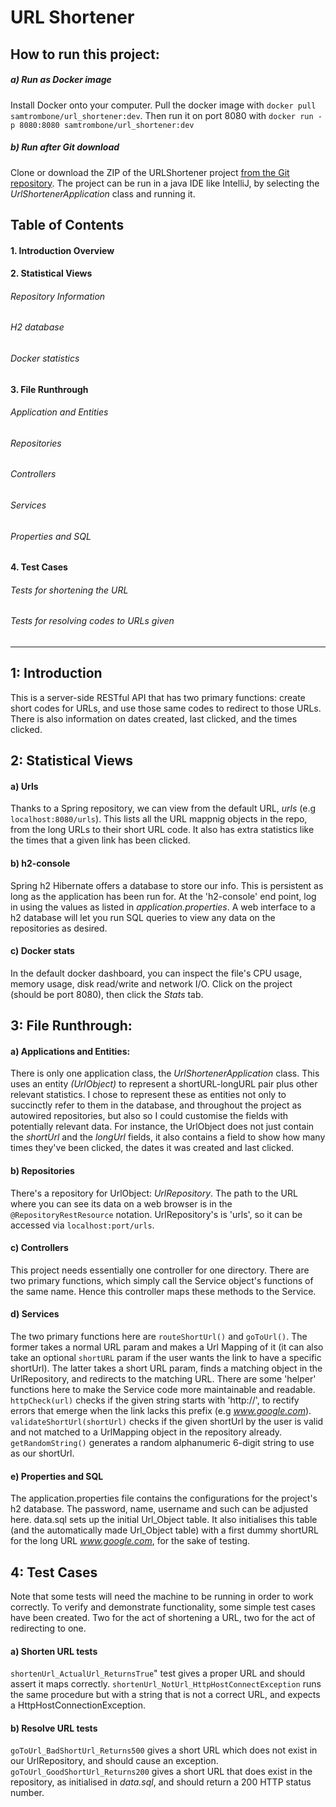# URL Shortener
## How to run this project:
##### a) Run as Docker image
Install Docker onto your computer. Pull the docker image with `docker pull samtrombone/url_shortener:dev`. Then run it on port 8080 with `docker run -p 8080:8080 samtrombone/url_shortener:dev`
##### b) Run after Git download
Clone or download the ZIP of the URLShortener project [from the Git repository](https://github.com/sam-o-floinn/URLShortener). The project can be run in a java IDE like IntelliJ, by selecting the *UrlShortenerApplication* class and running it.

## Table of Contents
#### 1. Introduction Overview
#### 2. Statistical Views
###### Repository Information
###### H2 database
###### Docker statistics
#### 3. File Runthrough
###### Application and Entities
###### Repositories
###### Controllers
###### Services
###### Properties and SQL
#### 4. Test Cases
###### Tests for shortening the URL
###### Tests for resolving codes to URLs given

---

## 1: Introduction
This is a server-side RESTful API that has two primary functions: create short codes for URLs, and use those same codes to redirect to those URLs. There is also information on dates created, last clicked, and the times clicked.

## 2: Statistical Views
#### a) Urls
Thanks to a Spring repository, we can view from the default URL, *urls* (e.g `localhost:8080/urls`). This lists all the URL mappnig objects in the repo, from the long URLs to their short URL code. It also has extra statistics like the times that a given link has been clicked.
#### b) h2-console
Spring h2 Hibernate offers a database to store our info. This is persistent as long as the application has been run for. At the 'h2-console' end point, log in using the values as listed in *application.properties*. A web interface to a h2 database will let you run SQL queries to view any data on the repositories as desired.
#### c) Docker stats
In the default docker dashboard, you can inspect the file's CPU usage, memory usage, disk read/write and network I/O. Click on the project (should be port 8080), then click the *Stats* tab.

## 3: File Runthrough:
#### a) Applications and Entities:
There is only one application class, the *UrlShortenerApplication* class.
This uses an entity *(UrlObject)* to represent a shortURL-longURL pair plus other relevant statistics. I chose to represent these as entities not only to succinctly refer to them in the database, and throughout the project as autowired repositories, but also so I could customise the fields with potentially relevant data. For instance, the UrlObject does not just contain the *shortUrl* and the *longUrl* fields, it also contains a field to show how many times they've been clicked, the dates it was created and last clicked.
#### b) Repositories
There's a repository for UrlObject: *UrlRepository*. The path to the URL where you can see its data on a web browser is in the `@RepositoryRestResource` notation. UrlRepository's is 'urls', so it can be accessed via `localhost:port/urls`.
#### c) Controllers
This project needs essentially one controller for one directory. There are two primary functions, which simply call the Service object's functions of the same name. Hence this controller maps these methods to the Service.
#### d) Services
The two primary functions here are `routeShortUrl()` and `goToUrl()`. The former takes a normal URL param and makes a Url Mapping of it (it can also take an optional `shortURL` param if the user wants the link to have a specific shortUrl). The latter takes a short URL param, finds a matching object in the UrlRepository, and redirects to the matching URL.
There are some 'helper' functions here to make the Service code more maintainable and readable. `httpCheck(url)` checks if the given string starts with 'http://', to rectify errors that emerge when the link lacks this prefix (e.g *www.google.com*). `validateShortUrl(shortUrl)` checks if the given shortUrl by the user is valid and not matched to a UrlMapping object in the repository already. `getRandomString()` generates a random alphanumeric 6-digit string to use as our shortUrl.

#### e) Properties and SQL
The application.properties file contains the configurations for the project's h2 database. The password, name, username and such can be adjusted here.
data.sql sets up the initial Url_Object table. It also initialises this table (and the automatically made Url_Object table) with a first dummy shortURL for the long URL *www.google.com*, for the sake of testing.

## 4: Test Cases
Note that some tests will need the machine to be running in order to work correctly. 
To verify and demonstrate functionality, some simple test cases have been created. Two for the act of shortening a URL, two for the act of redirecting to one.
#### a) Shorten URL tests
`shortenUrl_ActualUrl_ReturnsTrue`" test gives a proper URL and should assert it maps correctly.
`shortenUrl_NotUrl_HttpHostConnectException` runs the same procedure but with a string that is not a correct URL, and expects a HttpHostConnectionException.
#### b) Resolve URL tests
`goToUrl_BadShortUrl_Returns500` gives a short URL which does not exist in our UrlRepository, and should cause an exception.
`goToUrl_GoodShortUrl_Returns200` gives a short URL that does exist in the repository, as initialised in *data.sql*, and should return a 200 HTTP status number.